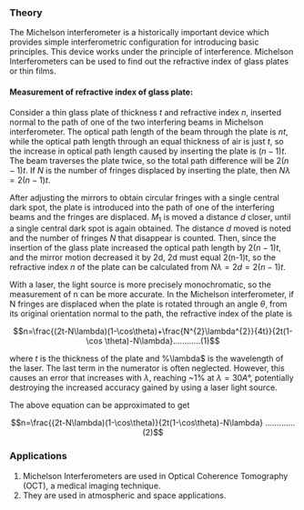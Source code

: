 ### Theory 

The Michelson interferometer is a historically important device which provides simple interferometric configuration for introducing basic principles. This device works under the principle of interference. Michelson Interferometers can be used to find out the refractive index of glass plates or thin films.

#### Measurement of refractive index of glass plate:
Consider a thin glass plate of thickness $t$ and refractive index $n$, inserted normal to the path of one of the two interfering beams in Michelson interferometer. The optical path length of the beam through the plate is $nt$, while the optical path length through an equal thickness of air is just $t$, so the increase in optical path length caused by inserting the plate is $(n-1)t$. The beam traverses the plate twice, so the total path difference will be $2(n-1)t$. If $N$ is the number of fringes displaced by inserting the plate, then $N\lambda=2(n-1)t$.


After adjusting the mirrors to obtain circular fringes with a single central dark spot, the plate is introduced into the path of one of the interfering beams and the fringes are displaced. $M_{1}$ is moved a distance $d$ closer, until a single central dark spot is again obtained. The distance $d$ moved is noted and the number of fringes $N$ that disappear is counted. Then, since the insertion of the glass plate increased the optical path length by $2(n-1)t$, and the mirror motion decreased it by 2d, 2d must equal 2(n-1)t, so the refractive index $n$ of the plate can be calculated from $N\lambda = 2d = 2(n-1)t$.

With a laser, the light source is more precisely monochromatic, so the measurement of n can be more accurate. In the Michelson interferometer, if N fringes are displaced when the plate is rotated through an angle $\theta$¸ from its original orientation normal to the path, the refractive index of the plate is 

$$n=\frac{(2t-N\lambda)(1-\cos\theta)+\frac{N^{2}\lambda^{2}}{4t}}{2t(1-\cos \theta)-N\lambda}............(1)$$


where $t$ is the thickness of the plate and %\lambda$ is the wavelength of the laser. The last term in the numerator is often neglected. However, this causes an error that increases with $\lambda$, reaching ~1% at $\lambda = 30A°$, potentially destroying the increased accuracy gained by using a laser light source.

The above equation can be approximated to get

$$n=\frac{(2t-N\lambda)(1-\cos\theta)}{2t(1-\cos\theta)-N\lambda} .............(2)$$


### Applications
 

1. Michelson Interferometers are used in Optical Coherence Tomography (OCT), a medical imaging technique.
2. They are used in atmospheric and space applications.
